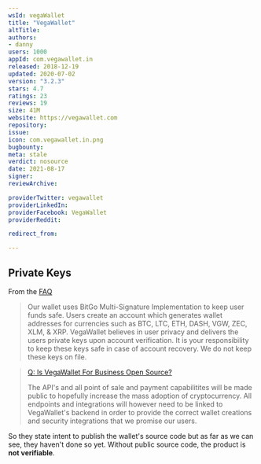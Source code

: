 ```yaml
---
wsId: vegaWallet
title: "VegaWallet"
altTitle: 
authors:
- danny
users: 1000
appId: com.vegawallet.in
released: 2018-12-19
updated: 2020-07-02
version: "3.2.3"
stars: 4.7
ratings: 23
reviews: 19
size: 41M
website: https://vegawallet.com
repository: 
issue: 
icon: com.vegawallet.in.png
bugbounty: 
meta: stale
verdict: nosource
date: 2021-08-17
signer: 
reviewArchive:

providerTwitter: vegawallet
providerLinkedIn: 
providerFacebook: VegaWallet
providerReddit: 

redirect_from:

---
```


## Private Keys

From the [FAQ](https://www.vegawallet.com/pages/faq.html)

> Our wallet uses BitGo Multi-Signature Implementation to keep user funds safe. Users create an account which generates wallet addresses for currencies such as BTC, LTC, ETH, DASH, VGW, ZEC, XLM, & XRP. VegaWallet believes in user privacy and delivers the users private keys upon account verification. It is your responsibility to keep these keys safe in case of account recovery. We do not keep these keys on file.

> [Q: Is VegaWallet For Business Open Source?](https://www.vegawallet.com/pages/help.html)
>
> The API's and all point of sale and payment capabilitites will be made public to hopefully increase the mass adoption of cryptocurrency. All endpoints and integrations will however need to be linked to VegaWallet's backend in order to provide the correct wallet creations and security integrations that we promise our users.

So they state intent to publish the wallet's source code but as far as we can see, they haven't done so yet. Without public source code, the product is **not verifiable**.